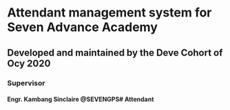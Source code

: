 # Attendant management system for Seven Advance Academy

## Developed and  maintained by the Deve Cohort of Ocy 2020

### Supervisor

#### Engr. Kambang Sinclaire @SEVENGPS# Attendant
